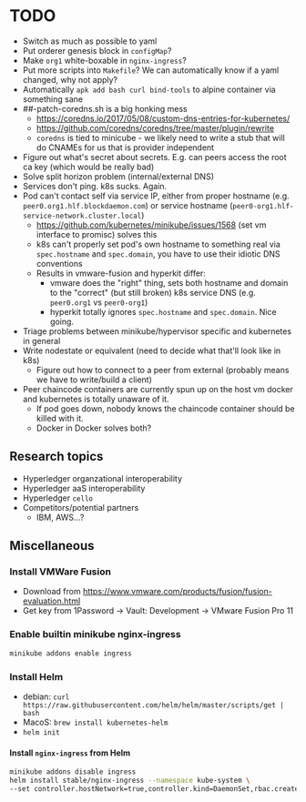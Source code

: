 # TODO

* Switch as much as possible to yaml
* Put orderer genesis block in `configMap`?
* Make `org1` white-boxable in `nginx-ingress`?
* Put more scripts into `Makefile`? We can automatically know if a yaml changed, why not apply?
* Automatically `apk add bash curl bind-tools` to alpine container via something sane
* ##-patch-coredns.sh is a big honking mess
  * <https://coredns.io/2017/05/08/custom-dns-entries-for-kubernetes/>
  * <https://github.com/coredns/coredns/tree/master/plugin/rewrite>
  * `coredns` is tied to minicube - we likely need to write a stub that will do CNAMEs for us that is provider independent
* Figure out what's secret about secrets. E.g. can peers access the root ca key (which would be really bad)
* Solve split horizon problem (internal/external DNS)
* Services don't ping. k8s sucks. Again.
* Pod can't contact self via service IP, either from proper hostname (e.g. `peer0.org1.hlf.blockdaemon.com`) or service hostname (`peer0-org1.hlf-service-network.cluster.local`)
  * <https://github.com/kubernetes/minikube/issues/1568> (set vm interface to promisc) solves this
  * k8s can't properly set pod's own hostname to something real via `spec.hostname` and `spec.domain`, you have to use their idiotic DNS conventions
  * Results in vmware-fusion and hyperkit differ:
    * vmware does the "right" thing, sets both hostname and domain to the "correct" (but still broken) k8s service DNS (e.g. `peer0.org1` vs `peer0-org1`)
    * hyperkit totally ignores `spec.hostname` and `spec.domain`. Nice going.
* Triage problems between minikube/hypervisor specific and kubernetes in general
* Write nodestate or equivalent (need to decide what that'll look like in k8s)
  * Figure out how to connect to a peer from external (probably means we have to write/build a client)
* Peer chaincode containers are currently spun up on the host vm docker and kubernetes is totally unaware of it.
  * If pod goes down, nobody knows the chaincode container should be killed with it.
  * Docker in Docker solves both?

## Research topics

* Hyperledger organzational interoperability
* Hyperledger aaS interoperability
* Hyperledger `cello`
* Competitors/potential partners
  * IBM, AWS...?

## Miscellaneous

### Install VMWare Fusion

* Download from <https://www.vmware.com/products/fusion/fusion-evaluation.html>
* Get key from 1Password -> Vault: Development -> VMware Fusion Pro 11

### Enable builtin minikube nginx-ingress

```bash
minikube addons enable ingress
```

### Install Helm

* debian: `curl https://raw.githubusercontent.com/helm/helm/master/scripts/get | bash`
* MacoS: `brew install kubernetes-helm`
* `helm init`

#### Install `nginx-ingress` from Helm

```bash
minikube addons disable ingress
helm install stable/nginx-ingress --namespace kube-system \
--set controller.hostNetwork=true,controller.kind=DaemonSet,rbac.create=true
```
